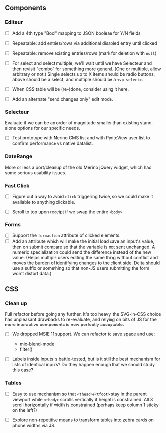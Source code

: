 ## Components

### Editeur

- [ ] Add a 4th type "Bool" mapping to JSON boolean for Y/N fields

- [ ] Repeatable: add entries/rows via additional disabled entry until clicked

- [ ] Repeatable: remove existing entries/rows (mark for deletion with `null`)

- [ ] For select and select multiple, we'll wait until we have Selecteur and then revisit "combo" for something more general.  (One or multiple, allow arbitrary or not.)  Single selects up to X items should be radio buttons, above should be a select, and multiple should be a `<vp-select>`.

- [ ] When CSS table will be (re-)done, consider using it here.

- [ ] Add an alternate "send changes only" edit mode.

### Selecteur

Evaluate if we can be an order of magnitude smaller than existing stand-alone options for our specific needs.

- [ ] Test prototype with Merino CMS list and with PyriteView user list to confirm performance vs native datalist.

### DateRange

More or less a port/cleanup of the old Merino jQuery widget, which had some serious usability issues.

### Fast Click

- [ ] Figure out a way to avoid `click` triggering twice, so we could make it available to anything clickable.

- [ ] Scroll to top upon receipt if we swap the entire `<body>`

### Forms

- [ ] Support the `formaction` attribute of clicked elements.
- [ ] Add an attribute which will make the initial load save an input's value, then on submit compare so that the variable is not sent unchanged. A numeric specialization could send the difference instead of the new value. (Helps multiple users editing the same thing without conflict and moves the burden of identifying changes to the client side. Delta should use a suffix or something so that non-JS users submitting the form won't distort data.)

## CSS

### Clean up

Full refactor before going any further.  It's too heavy, the SVG-in-CSS choice has unpleasant drawbacks to re-evaluate, and relying on bits of JS for the more interactive components is now perfectly acceptable.

- [ ] We dropped MSIE 11 support. We can refactor to save space and use:
	* mix-blend-mode
	* filter()

- [ ] Labels inside inputs is battle-tested, but is it still the best mechanism for lists of identical inputs?  Do they happen enough that we should study this case?

### Tables

- [ ] Easy to use mechanism so that `<thead>`/`<tfoot>` stay in the parent viewport while `<tbody>` scrolls vertically if height is constrained.  All 3 scroll horizontally if width is constrained (perhaps keep column 1 sticky on the left?)

- [ ] Explore non-repetitive means to transform tables into zebra cards on phone widths via JS.

